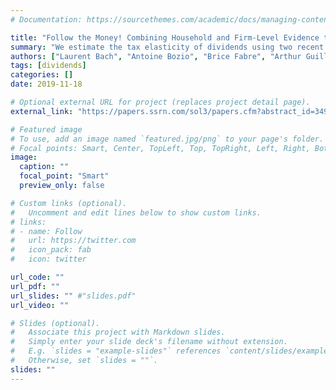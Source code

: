 ```yaml
---
# Documentation: https://sourcethemes.com/academic/docs/managing-content/

title: "Follow the Money! Combining Household and Firm-Level Evidence to Unravel theTax Elasticity of Dividends"
summary: "We estimate the tax elasticity of dividends using two recent French reforms: a hike in the dividend tax rate followed, five years later, by a cut. To follow the cash movements within the balance sheets of households and firms caused by these reforms, we use newly-accessible personal and corporate tax registries. Following the tax increase, the elasticity of dividends equals four and there is no shifting towards other personal income categories. We find instead an increase in companies’ spending. After the tax decrease, payouts revert to their initial level, but not enough to offset the amounts received during the high-tax period."
authors: ["Laurent Bach", "Antoine Bozio", "Brice Fabre", "Arthur Guillouzouic", admin, "Clément Malgouyres"]
tags: [dividends]
categories: []
date: 2019-11-18

# Optional external URL for project (replaces project detail page).
external_link: "https://papers.ssrn.com/sol3/papers.cfm?abstract_id=3494923"

# Featured image
# To use, add an image named `featured.jpg/png` to your page's folder.
# Focal points: Smart, Center, TopLeft, Top, TopRight, Left, Right, BottomLeft, Bottom, BottomRight.
image:
  caption: ""
  focal_point: "Smart"
  preview_only: false

# Custom links (optional).
#   Uncomment and edit lines below to show custom links.
# links:
# - name: Follow
#   url: https://twitter.com
#   icon_pack: fab
#   icon: twitter

url_code: ""
url_pdf: ""
url_slides: "" #"slides.pdf"
url_video: ""

# Slides (optional).
#   Associate this project with Markdown slides.
#   Simply enter your slide deck's filename without extension.
#   E.g. `slides = "example-slides"` references `content/slides/example-slides.md`.
#   Otherwise, set `slides = ""`.
slides: ""
---
```

